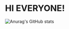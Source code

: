 # HI EVERYONE!
![Anurag's GitHub stats](https://github-readme-stats.vercel.app/api?username=MaryamGolparvar&show_icons=true&theme=transparent)
